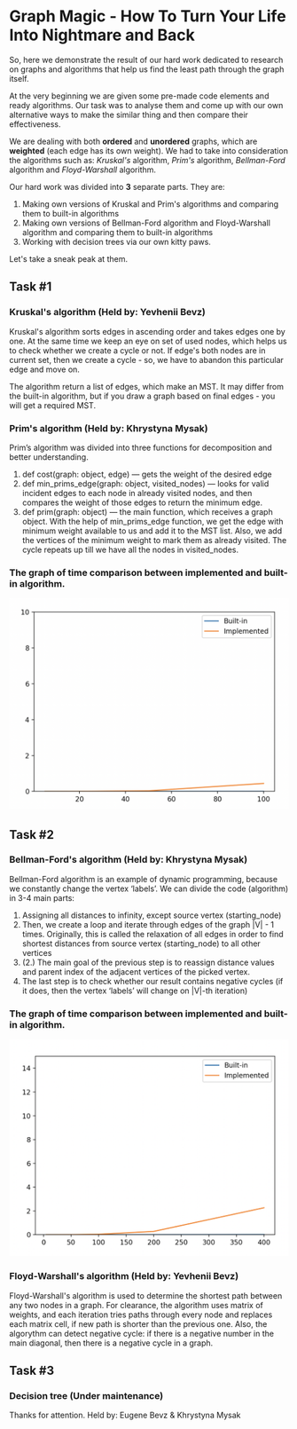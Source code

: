 # Graph Magic - How To Turn Your Life Into Nightmare and Back
So, here we demonstrate the result of our hard work dedicated to research on graphs and
algorithms that help us find the least path through the graph itself.

At the very beginning we are given some pre-made code elements and ready algorithms.
Our task was to analyse them and come up with our own alternative ways to make
the similar thing and then compare their effectiveness.

We are dealing with both __ordered__ and __unordered__ graphs, which are __weighted__
(each edge has its own weight). We had to take into consideration the algorithms such
as: _Kruskal's_ algorithm, _Prim's_ algorithm, _Bellman-Ford_ algorithm and
_Floyd-Warshall_ algorithm.

Our hard work was divided into __3__ separate parts. They are:
1. Making own versions of Kruskal and Prim's algorithms and comparing them to
built-in algorithms
2. Making own versions of Bellman-Ford algorithm and
Floyd-Warshall algorithm and comparing them to
built-in algorithms
3. Working with decision trees via our own kitty paws.

Let's take a sneak peak at them.

## Task #1
### Kruskal's algorithm (Held by: Yevhenii Bevz)
Kruskal's algorithm sorts edges in ascending order and takes edges one by one. At the same time we keep an eye on set of
used nodes, which helps us to check whether we create a cycle or not. If edge's both nodes are in current set, then we
create a cycle - so, we have to abandon this particular edge and move on.

The algorithm return a list of edges, which make an MST. It may differ from the built-in algorithm, but if you draw a
graph based on final edges - you will get a required MST.

### Prim's algorithm (Held by: Khrystyna Mysak)
Prim’s algorithm was divided into three functions for decomposition and better understanding. 

 1. def cost(graph: object, edge) — gets the weight of the desired edge
 2. def min_prims_edge(graph: object, visited_nodes) — looks for valid incident edges to each node in already visited nodes,
and then compares the weight of those edges to return the minimum edge.
 3. def prim(graph: object) — the main function, which receives a graph object. With the help of min_prims_edge function, 
we get the edge with minimum weight available to us and add it to the MST list. Also, we add the vertices of the minimum
weight to mark them as already visited. The cycle repeats up till we have all the nodes in visited_nodes.
### The graph of time comparison between implemented and built-in algorithm.
![Here is the illustration](graph_prim.jpg)


## Task #2
### Bellman-Ford's algorithm (Held by: Khrystyna Mysak)
Bellman-Ford algorithm is an example of dynamic programming, because we constantly change the vertex ‘labels’.
We can divide the code (algorithm) in 3-4 main parts:
 1. Assigning all distances to infinity, except source vertex (starting_node)
 2. Then, we create a loop and iterate through edges of the graph |V| - 1 times. Originally, this is called the relaxation
of all edges in order to find shortest distances from source vertex (starting_node) to all other vertices
 3. (2.) The main goal of the previous step is to reassign distance values and parent index of the adjacent vertices of the picked vertex.
 4. The last step is to check whether our result contains negative cycles (if it does, then the vertex ‘labels’ will change on |V|-th iteration)
 ### The graph of time comparison between implemented and built-in algorithm.
 ![Here is the illustration](graph_bellman.jpg)

### Floyd-Warshall's algorithm (Held by: Yevhenii Bevz)
Floyd-Warshall's algorithm is used to determine the shortest path between any two nodes in a graph. For clearance, the
algorithm uses matrix of weights, and each iteration tries paths through every node and replaces each matrix cell, if new
path is shorter than the previous one. Also, the algorythm can detect negative cycle: if there is a negative number in the
main diagonal, then there is a negative cycle in a graph.

## Task #3
### Decision tree (Under maintenance)


Thanks for attention.
Held by: Eugene Bevz & Khrystyna Mysak